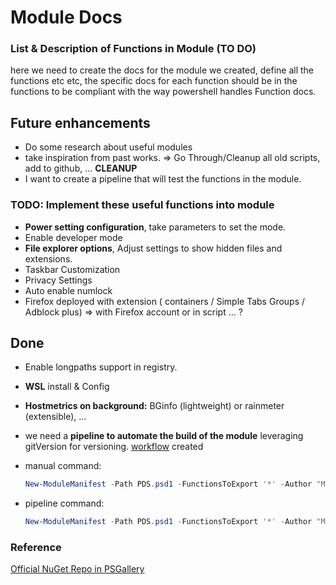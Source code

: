 # Module Docs

### List & Description of Functions in Module (TO DO)
here we need to create the docs for the module we created, define all the functions etc etc, the specific docs for each function should be in the functions to be compliant with the way powershell handles Function docs.

## Future enhancements

- Do some research about useful modules
- take inspiration from past works. => Go Through/Cleanup all old scripts, add to github, ... **CLEANUP**
- I want to create a pipeline that will test the functions in the module.

### TODO: Implement these useful functions into module

- **Power setting configuration**, take parameters to set the mode.
- Enable developer mode
- **File explorer options**, Adjust settings to show hidden files and extensions.
- Taskbar Customization
- Privacy Settings
- Auto enable numlock
- Firefox deployed with extension ( containers / Simple Tabs Groups / Adblock plus) => with Firefox account or in script ... ?

## Done

- Enable longpaths support in registry.

- **WSL** install & Config

- **Hostmetrics on background:** BGinfo (lightweight) or rainmeter (extensible), ...

- we need a **pipeline to automate the build of the module** leveraging gitVersion for versioning. [workflow](./../../.github/workflows/publish-pwsh-module.yaml)  created

- manual command:
    ````powershell
    New-ModuleManifest -Path PDS.psd1 -FunctionsToExport '*' -Author "MKTHEPLUGG" -Description 'Personal Deploy Script' -CompanyName 'meti.pro'
    ````
  
- pipeline command:
    ````powershell
    New-ModuleManifest -Path PDS.psd1 -FunctionsToExport '*' -Author "MKTHEPLUGG" -Description 'Personal Deploy Script' -CompanyName 'meti.pro'
    ````


### Reference

[Official NuGet Repo in PSGallery](https://www.powershellgallery.com/packages/PDS/)